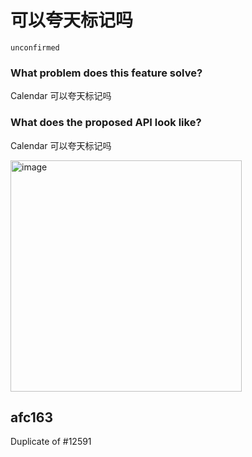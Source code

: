 # 可以夸天标记吗

`unconfirmed`

### What problem does this feature solve?

Calendar 可以夸天标记吗

### What does the proposed API look like?

Calendar 可以夸天标记吗

<img width="370" alt="image" src="https://github.com/ant-design/ant-design/assets/22095448/5674a413-8c04-44b8-95c0-23dd42373398">

<!-- generated by ant-design-issue-helper. DO NOT REMOVE -->

## afc163

Duplicate of #12591
